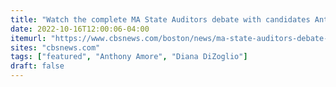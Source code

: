 ```yaml
---
title: "Watch the complete MA State Auditors debate with candidates Anthony Amore and Diana DiZoglio"
date: 2022-10-16T12:00:06-04:00
itemurl: "https://www.cbsnews.com/boston/news/ma-state-auditors-debate-jon-keller-anthony-amore-and-diana-dizoglio/"
sites: "cbsnews.com"
tags: ["featured", "Anthony Amore", "Diana DiZoglio"]
draft: false
---
```


